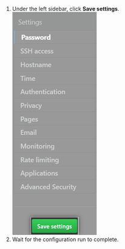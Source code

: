 1. Under the left sidebar, click **Save settings**.
  ![The Save settings button in the {% data variables.enterprise.management_console %}](/assets/images/enterprise/management-console/save-settings.png)
1. Wait for the configuration run to complete.
